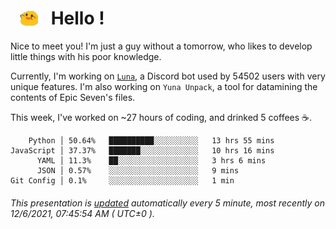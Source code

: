 <h1>   <img src="./spoink.gif" style="vertical-align:middle;" width="30px">   Hello ! </h1>

Nice to meet you! I'm just a guy without a tomorrow, who likes to develop little things with his poor knowledge.

Currently, I'm working on <a href='https://github.com/Asgarrrr/Luna'>`Luna`</a>, a Discord bot used by 54502 users with very unique features. I'm also working on `Yuna Unpack`, a tool for datamining the contents of Epic Seven's files.

This week, I've worked on ~27 hours of coding, and drinked 5 coffees ☕.

```
    Python │ 50.64%   ██████████░░░░░░░░░░   13 hrs 55 mins
JavaScript │ 37.37%   ███████░░░░░░░░░░░░░   10 hrs 16 mins
      YAML │ 11.3%    ██░░░░░░░░░░░░░░░░░░   3 hrs 6 mins
      JSON │ 0.57%    ░░░░░░░░░░░░░░░░░░░░   9 mins
Git Config │ 0.1%     ░░░░░░░░░░░░░░░░░░░░   1 min
```

###### This presentation is [updated](https://github.com/Asgarrrr) automatically every 5 minute, most recently on 12/6/2021, 07:45:54 AM ( UTC±0 ).